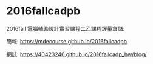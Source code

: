 # 2016fallcadpb
2016fall 電腦輔助設計實習課程二乙課程評量倉儲:

簡報: https://mdecourse.github.io/2016fallcadpb

網誌: https://40423246.github.io/2016fallcadp_hw/blog/

